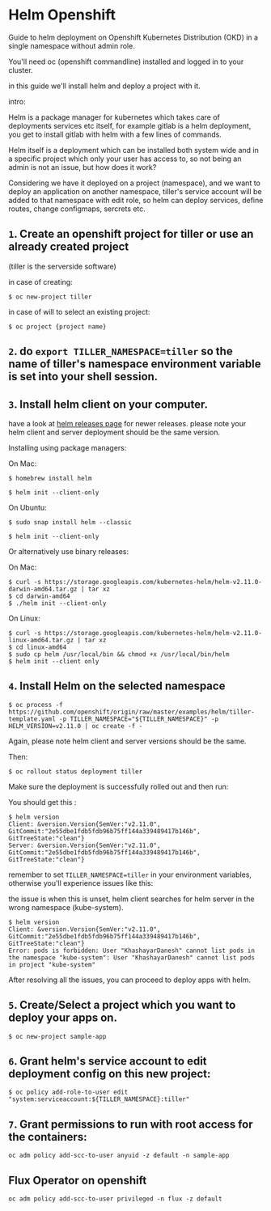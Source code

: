 # Helm Openshift

Guide to helm deployment on Openshift Kubernetes Distribution (OKD) in a single namespace without admin role.

You'll need oc (openshift commandline) installed and logged in to your cluster.

in this guide we'll install helm and deploy a project with it.

intro: 

Helm is a package manager for kubernetes which takes care of deployments services etc itself, for example gitlab is a helm deployment, you get 
to install gitlab with helm with a few lines of commands.

Helm itself is a deployment which can be installed both system wide and in a specific project which only your user has access to, so not being an admin is not an issue, 
but how does it work? 

Considering we have it deployed on a project (namespace), and we want to deploy an application on another namespace, tiller's service account will be added to that namespace with edit role, so helm can deploy services, define routes, change configmaps, sercrets etc. 

## `1`. Create an openshift project for tiller or use an already created project

(tiller is the serverside software)

in case of creating:
```
$ oc new-project tiller
```
in case of will to select an existing project:
```
$ oc project {project name}
```

## `2`. do `export TILLER_NAMESPACE=tiller` so the name of tiller's namespace environment variable is set into your shell session. 

## `3`. Install helm client on your computer. 

have a look at [helm releases page](https://github.com/helm/helm/releases) for newer releases. 
please note your helm client and server deployment should be the same version.

Installing using package managers:

On Mac: 
```
$ homebrew install helm

$ helm init --client-only
```

On Ubuntu:
 ```
$ sudo snap install helm --classic

$ helm init --client-only
```

Or alternatively use binary releases: 

On Mac:
```
$ curl -s https://storage.googleapis.com/kubernetes-helm/helm-v2.11.0-darwin-amd64.tar.gz | tar xz
$ cd darwin-amd64
$ ./helm init --client-only
```

On Linux:
```
$ curl -s https://storage.googleapis.com/kubernetes-helm/helm-v2.11.0-linux-amd64.tar.gz | tar xz
$ cd linux-amd64
$ sudo cp helm /usr/local/bin && chmod +x /usr/local/bin/helm 
$ helm init --client only
```

## `4`. Install Helm on the selected namespace

```
$ oc process -f https://github.com/openshift/origin/raw/master/examples/helm/tiller-template.yaml -p TILLER_NAMESPACE="${TILLER_NAMESPACE}" -p HELM_VERSION=v2.11.0 | oc create -f -
```
Again, please note helm client and server versions should be the same. 

Then:
```
$ oc rollout status deployment tiller
```
Make sure the deployment is successfully rolled out and then run: 

You should get this : 
```
$ helm version
Client: &version.Version{SemVer:"v2.11.0", GitCommit:"2e55dbe1fdb5fdb96b75ff144a339489417b146b", GitTreeState:"clean"}
Server: &version.Version{SemVer:"v2.11.0", GitCommit:"2e55dbe1fdb5fdb96b75ff144a339489417b146b", GitTreeState:"clean"}
```
remember to set `TILLER_NAMESPACE=tiller` in your environment variables, otherwise you'll experience issues like this: 

the issue is when this is unset, helm client searches for helm server in the wrong namespace (kube-system). 

```
$ helm version
Client: &version.Version{SemVer:"v2.11.0", GitCommit:"2e55dbe1fdb5fdb96b75ff144a339489417b146b", GitTreeState:"clean"}
Error: pods is forbidden: User "KhashayarDanesh" cannot list pods in the namespace "kube-system": User "KhashayarDanesh" cannot list pods in project "kube-system"
```
After resolving all the issues, you can proceed to deploy apps with helm. 

## `5`. Create/Select a project which you want to deploy your apps on.

```
$ oc new-project sample-app
```

## `6`. Grant helm's service account to edit deployment config on this new project: 

```
$ oc policy add-role-to-user edit "system:serviceaccount:${TILLER_NAMESPACE}:tiller"
```

## `7`. Grant permissions to run with root access for the containers: 
```
oc adm policy add-scc-to-user anyuid -z default -n sample-app 
```

## Flux Operator on openshift 
```
oc adm policy add-scc-to-user privileged -n flux -z default 
```
